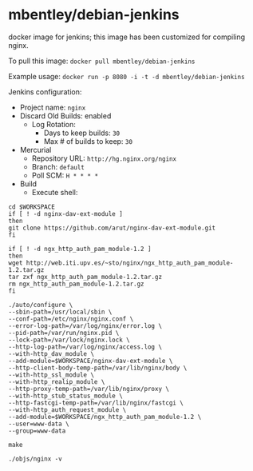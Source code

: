 mbentley/debian-jenkins
==================

docker image for jenkins; this image has been customized for compiling nginx.

To pull this image:
`docker pull mbentley/debian-jenkins`

Example usage:
`docker run -p 8080 -i -t -d mbentley/debian-jenkins`


Jenkins configuration:
* Project name: `nginx`
* Discard Old Builds: enabled
  * Log Rotation:
     * Days to keep builds: `30`
     * Max # of builds to keep: `30` 
* Mercurial
  * Repository URL: `http://hg.nginx.org/nginx`
  * Branch: `default`
  * Poll SCM: `H * * * *`
* Build
  * Execute shell:

```
cd $WORKSPACE
if [ ! -d nginx-dav-ext-module ]
then
git clone https://github.com/arut/nginx-dav-ext-module.git
fi

if [ ! -d ngx_http_auth_pam_module-1.2 ]
then
wget http://web.iti.upv.es/~sto/nginx/ngx_http_auth_pam_module-1.2.tar.gz
tar zxf ngx_http_auth_pam_module-1.2.tar.gz
rm ngx_http_auth_pam_module-1.2.tar.gz
fi

./auto/configure \
--sbin-path=/usr/local/sbin \
--conf-path=/etc/nginx/nginx.conf \
--error-log-path=/var/log/nginx/error.log \
--pid-path=/var/run/nginx.pid \
--lock-path=/var/lock/nginx.lock \
--http-log-path=/var/log/nginx/access.log \
--with-http_dav_module \
--add-module=$WORKSPACE/nginx-dav-ext-module \
--http-client-body-temp-path=/var/lib/nginx/body \
--with-http_ssl_module \
--with-http_realip_module \
--http-proxy-temp-path=/var/lib/nginx/proxy \
--with-http_stub_status_module \
--http-fastcgi-temp-path=/var/lib/nginx/fastcgi \
--with-http_auth_request_module \
--add-module=$WORKSPACE/ngx_http_auth_pam_module-1.2 \
--user=www-data \
--group=www-data

make

./objs/nginx -v
```
